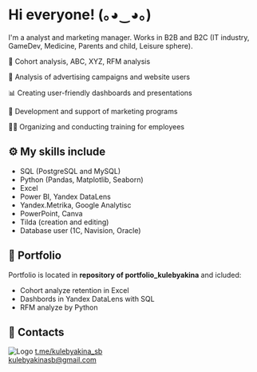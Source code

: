 # Hi everyone! (｡◕‿◕｡)



I'm a analyst and marketing manager. Works in B2B and B2C (IT industry, GameDev, Medicine, Parents and child, Leisure sphere).



📌 Cohort analysis, ABC, XYZ, RFM analysis

🧠 Analysis of advertising campaigns and website users

📊 Creating user-friendly dashboards and presentations

💬 Development and support of marketing programs

👯‍♀️ Organizing and conducting training for employees


## ⚙ My skills include

- SQL (PostgreSQL and MySQL)
- Python (Pandas, Matplotlib, Seaborn)
- Excel
- Power BI, Yandex DataLens
- Yandex.Metrika, Google Analytisc
- PowerPoint, Canva
- Tilda (creation and editing)
- Database user (1C, Navision, Oracle)

## 📁 Portfolio
Portfolio is located in **repository of portfolio_kulebyakina** and icluded: 
- Cohort analyze retention in Excel
- Dashbords in Yandex DataLens with SQL
- RFM analyze by Python

## 🔗 Contacts
![Logo](https://vmestesmamoy.ru/img/tg.png) 
[t.me/kulebyakina_sb](https://t.me/kulebyakina_sb)  
kulebyakinasb@gmail.com
